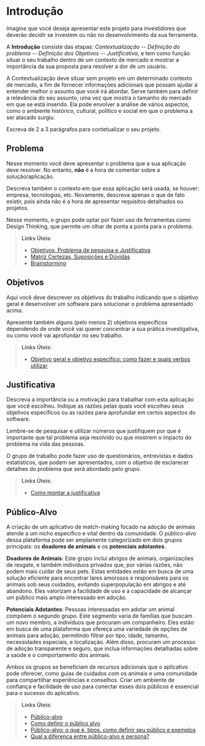 # Introdução

Imagine que você deseja apresentar este projeto para investidores que deverão decidir se investem ou não no desenvolvimento da sua ferramenta.

A **Introdução** consiste das etapas: *Contextualização -- Definição do problema -- Definição dos Objetivos -- Justificativa*, e tem como função situar o seu trabalho dentro de um contexto de mercado e mostrar a importância da sua proposta para resolver a dor de um usuário.

A Contextualização deve situar sem projeto em um determinado contexto de mercado, a fim de fornecer informações adicionais que possam ajudar a entender melhor o assunto que você irá abordar. Serve também para definir a relevância do seu assunto, uma vez que mostra o tamanho do mercado em que se está inserido. Ela pode envolver a análise de vários aspectos, como o ambiente histórico, cultural, político e social em que o problema a ser atacado surgiu.

Escreva de 2 a 3 parágrafos para contetualizar o seu projeto.

## Problema

Nesse momento você deve apresentar o problema que a sua aplicação deve resolver. No entanto, **não** é a hora de comentar sobre a solução/aplicação.

Descreva também o contexto em que essa aplicação será usada, se  houver: empresa, tecnologias, etc. Novamente, descreva apenas o que de fato existir, pois ainda não é a hora de apresentar requisitos detalhados ou projetos.

Nesse momento, o grupo pode optar por fazer uso  de ferramentas como Design Thinking, que permite um olhar de ponta a ponta para o problema.

> **Links Úteis**:
> - [Objetivos, Problema de pesquisa e Justificativa](https://medium.com/@versioparole/objetivos-problema-de-pesquisa-e-justificativa-c98c8233b9c3)
> - [Matriz Certezas, Suposições e Dúvidas](https://medium.com/educa%C3%A7%C3%A3o-fora-da-caixa/matriz-certezas-suposi%C3%A7%C3%B5es-e-d%C3%BAvidas-fa2263633655)
> - [Brainstorming](https://www.euax.com.br/2018/09/brainstorming/)

## Objetivos

Aqui você deve descrever os objetivos do trabalho indicando que o objetivo geral é desenvolver um software para solucionar o problema apresentado acima. 

Apresente também alguns (pelo menos 2) objetivos específicos dependendo de onde você vai querer concentrar a sua prática investigativa, ou como você vai aprofundar no seu trabalho.
 
> **Links Úteis**:
> - [Objetivo geral e objetivo específico: como fazer e quais verbos utilizar](https://blog.mettzer.com/diferenca-entre-objetivo-geral-e-objetivo-especifico/)

## Justificativa

Descreva a importância ou a motivação para trabalhar com esta aplicação que você escolheu. Indique as razões pelas quais você escolheu seus objetivos específicos ou as razões para aprofundar em certos aspectos do software.

Lembre-se de pesquisar e utilizar números que justifiquem por que é importante que tal problema seja resolvido ou que mostrem o impacto do problema na vida das pessoas.

O grupo de trabalho pode fazer uso de questionários, entrevistas e dados estatísticos, que podem ser apresentados, com o objetivo de esclarecer detalhes do problema que será abordado pelo grupo.

> **Links Úteis**:
> - [Como montar a justificativa](https://guiadamonografia.com.br/como-montar-justificativa-do-tcc/)

## Público-Alvo

A criação de um aplicativo de match-making focado na adoção de animais atende a um nicho específico e vital dentro da comunidade. O público-alvo dessa plataforma pode ser amplamente categorizado em dois grupos principais: os **doadores de animais** e os **potenciais adotantes**.

**Doadores de Animais**: Este grupo inclui abrigos de animais, organizações de resgate, e também indivíduos privados que, por várias razões, não podem mais cuidar de seus pets. Estas entidades estão em busca de uma solução eficiente para encontrar lares amorosos e responsáveis para os animais sob seus cuidados, evitando superpopulação em abrigos e até abandono. Eles valorizam a facilidade de uso e a capacidade de alcançar um público mais amplo interessado em adoção.

**Potenciais Adotantes**: Pessoas interessadas em adotar um animal compõem o segundo grupo. Este segmento varia de famílias que buscam um novo membro, a indivíduos que procuram um companheiro. Eles estão em busca de uma plataforma que ofereça uma variedade de opções de animais para adoção, permitindo filtrar por tipo, idade, tamanho, necessidades especiais, e localização. Além disso, procuram um processo de adoção transparente e seguro, que inclua informações detalhadas sobre a saúde e o comportamento dos animais.

Ambos os grupos se beneficiam de recursos adicionais que o aplicativo pode oferecer, como guias de cuidados com os animais e uma comunidade para compartilhar experiências e conselhos. Criar um ambiente de confiança e facilidade de uso para conectar esses dois públicos é essencial para o sucesso do aplicativo.

> **Links Úteis**:
> - [Público-alvo](https://blog.hotmart.com/pt-br/publico-alvo/)
> - [Como definir o público alvo](https://exame.com/pme/5-dicas-essenciais-para-definir-o-publico-alvo-do-seu-negocio/)
> - [Público-alvo: o que é, tipos, como definir seu público e exemplos](https://klickpages.com.br/blog/publico-alvo-o-que-e/)
> - [Qual a diferença entre público-alvo e persona?](https://rockcontent.com/blog/diferenca-publico-alvo-e-persona/)
